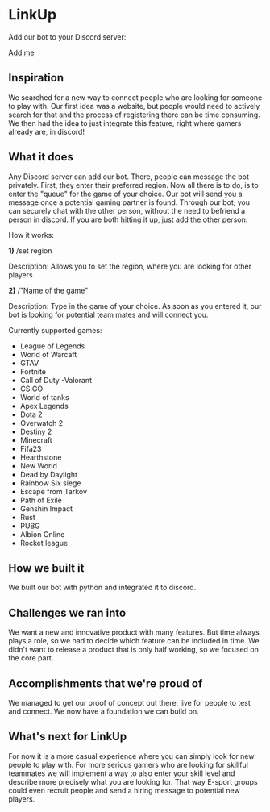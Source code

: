 <p align="center">
   <img src="https://i.ibb.co/jbqnNbk/icon-small.png" alt=""/>
</p>

# LinkUp

Add our bot to your Discord server:

[Add me](https://discord.com/api/oauth2/authorize?client_id=1049672170718105600&permissions=3072&scope=applications.commands%20bot)


## Inspiration
We searched for a new way to connect people who are looking for someone to play with. Our first idea was a website, but people would need to actively search for that and the process of registering there can be time consuming. We then had the idea to just integrate this feature, right where gamers already are, in discord!

## What it does
Any Discord server can add our bot. There, people can message the bot privately. First, they enter their preferred region. Now all there is to do, is to enter the "queue" for the game of your choice. Our bot will send you a message once a potential gaming partner is found. Through our bot, you can securely chat with the other person, without the need to befriend a person in discord. If you are both hitting it up, just add the other person.
 
How it works:

**1)**  /set region

Description: Allows you to set the region, where you are looking for other players

**2)** /"Name of the game" 

Description: Type in the game of your choice. As soon as you entered it, our bot is looking for potential team mates and will connect you.

Currently supported games:

- League of Legends
- World of Warcaft
- GTAV
- Fortnite
- Call of Duty
-Valorant
- CS:GO
- World of tanks
- Apex Legends
- Dota 2
- Overwatch 2
- Destiny 2
- Minecraft
- Fifa23
- Hearthstone
- New World
- Dead by Daylight
- Rainbow Six siege
- Escape from Tarkov
- Path of Exile
- Genshin Impact
- Rust
- PUBG
- Albion Online
- Rocket league


## How we built it
We built our bot with python and integrated it to discord. 

## Challenges we ran into
We want a new and innovative product with many features. But time always plays a role, so we had to decide which feature can be included in time. We didn't want to release a product that is only half working, so we focused on the core part. 

## Accomplishments that we're proud of
We managed to get our proof of concept out there, live for people to test and connect. We now have a foundation we can build on. 


## What's next for LinkUp
For now it is a more casual experience where you can simply look for new people to play with. For more serious gamers who are looking for skillful teammates we will implement a way to also enter your skill level and describe more precisely what you are looking for. That way E-sport groups could even recruit people and send a hiring message to potential new players. 
